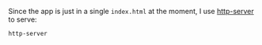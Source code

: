 Since the app is just in a single `index.html` at the moment, I use [http-server](https://www.npmjs.com/package/http-server) to serve:

```
http-server
```
